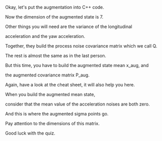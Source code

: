Okay, let's put
the augmentation into C++ code.

Now the dimension of
the augmented state is 7.

Other things you will need
are the variance of the longitudinal

acceleration and the yaw acceleration.

Together, they build the process noise
covariance matrix which we call Q.

The rest is almost the same
as in the last person.

But this time, you have to build
the augmented state mean x_aug, and

the augmented covariance matrix P_aug.

Again, have a look at the cheat sheet,
it will also help you here.

When you build the augmented mean state,

consider that the mean value of
the acceleration noises are both zero.

And this is where
the augmented sigma points go.

Pay attention to
the dimensions of this matrix.

Good luck with the quiz.
